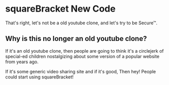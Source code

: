 # squareBracket New Code
That's right, let's not be a old youtube clone, and let's try to be Secure™.

## Why is this no longer an old youtube clone?
If it's an old youtube clone, then people are going to think it's a circlejerk of special-ed children nostalgizing about some version of a popular website from years ago.

If it's some generic video sharing site and if it's good, Then hey! People could start using squareBracket!

